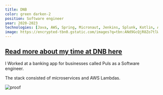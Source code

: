 ```yaml
---
title: DNB
color: green darken-2
position: Software engineer
year: 2020-2023
technologies: [Java, AWS, Spring, Micronaut, Jenkins, Splunk, Kotlin, Android, Golang, bash]
image: https://encrypted-tbn0.gstatic.com/images?q=tbn:ANd9GcQjR8Zo7tlW2JBK3rtH6-vgTy6JYAgbhxnGoCZj7bn61WHdfeKJNV81YyVhACl_17kuYTI&usqp=CAU
---
```


## [Read more about my time at DNB here](/content/blog/cv/dnb)

I Worked at a banking app for businesses called Puls as a Software engineer.

The stack consisted of microservices and AWS Lambdas.

<ReadMore text="Attest">

![proof](/public/dnb-attest.png)

</ReadMore>



